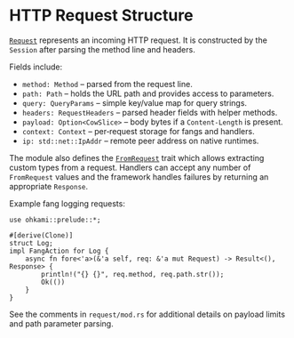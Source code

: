 # HTTP Request Structure

[`Request`](../ohkami-0.24/ohkami/src/request/mod.rs) represents an incoming HTTP request. It is constructed by the `Session` after parsing the method line and headers.

Fields include:

- `method: Method` – parsed from the request line.
- `path: Path` – holds the URL path and provides access to parameters.
- `query: QueryParams` – simple key/value map for query strings.
- `headers: RequestHeaders` – parsed header fields with helper methods.
- `payload: Option<CowSlice>` – body bytes if a `Content-Length` is present.
- `context: Context` – per‑request storage for fangs and handlers.
- `ip: std::net::IpAddr` – remote peer address on native runtimes.

The module also defines the [`FromRequest`](../ohkami-0.24/ohkami/src/request/from_request.rs) trait which allows extracting custom types from a request. Handlers can accept any number of `FromRequest` values and the framework handles failures by returning an appropriate `Response`.

Example fang logging requests:

```rust,no_run
use ohkami::prelude::*;

#[derive(Clone)]
struct Log;
impl FangAction for Log {
    async fn fore<'a>(&'a self, req: &'a mut Request) -> Result<(), Response> {
        println!("{} {}", req.method, req.path.str());
        Ok(())
    }
}
```

See the comments in `request/mod.rs` for additional details on payload limits and path parameter parsing.
